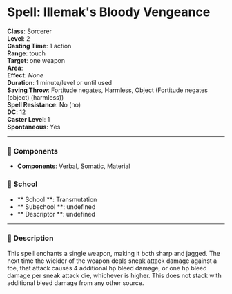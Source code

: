 
# Spell: Illemak's Bloody Vengeance
**Class**: Sorcerer  
**Level**: 2  
**Casting Time**: 1 action  
**Range**: touch  
**Target**: one weapon  
**Area**:   
**Effect**: _None_  
**Duration**: 1 minute/level or until used  
**Saving Throw**: Fortitude negates, Harmless, Object (Fortitude negates (object) (harmless))  
**Spell Resistance**: No (no)  
**DC**: 12  
**Caster Level**: 1  
**Spontaneous**: Yes

---

### 🔮 Components
- **Components**: Verbal, Somatic, Material

### 🏫 School
- ** School **: Transmutation
- ** Subschool **: undefined
- ** Descriptor **: undefined
---

### 📜 Description
This spell enchants a single weapon, making it both sharp and jagged. The next time the wielder of the weapon deals sneak attack damage against a foe, that attack causes 4 additional hp bleed damage, or one hp bleed damage per sneak attack die, whichever is higher. This does not stack with additional bleed damage from any other source.
